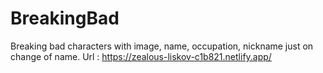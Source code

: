 # BreakingBad

Breaking bad characters with image, name, occupation, nickname just on change of name.
Url : https://zealous-liskov-c1b821.netlify.app/
